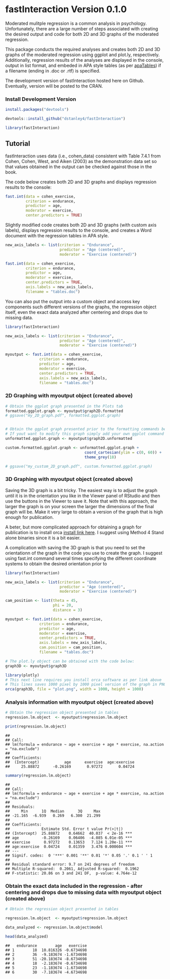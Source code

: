 fastInteraction Version 0.1.0
=============================

Moderated mulitple regression is a common analysis in psychology.
Unfortunately, there are a large number of steps associated with
creating the desired output and code for both 2D and 3D graphs of the
moderated regression.

This package conducts the required analyses and creates both 2D and 3D
graphs of the moderated regression using ggplot and plot.ly,
respectively. Additionally, regression results of the analyses are
displayed in the console, output in list format, and embeded in APA
style tables (as per
[apaTables](https://cran.r-project.org/web/packages/apaTables/vignettes/apaTables.html))
if a filename (ending in .doc or .rtf) is specified.

The development version of fastInteraction hosted here on Github.
Eventually, version will be posted to the CRAN.

### Install Development Version

``` r
install.packages("devtools")

devtools::install_github("dstanley4/fastInteraction")

library(fastInteraction)
```

Tutorial
--------

fastInteraction uses data (i.e., cohen\_data) consistent with Table
7.4.1 from Cohen, Cohen, West, and Aiken (2003) as the demonstration
data set so that values obtained in the output can be checked against
those in the book.

The code below creates both 2D and 3D graphs and displays regression
results to the console:

``` r
fast.int(data = cohen_exercise,
         criterion = endurance,
         predictor = age,
         moderator = exercise,
         center.predictors = TRUE)
```

Slightly modified code creates both 2D and 3D graphs (with custom axis
labels), displays regression results to the console, and creates a Word
document with the regression tables in APA style.

``` r
new_axis_labels <- list(criterion = "Endurance",
                        predictor = "Age (centered)",
                        moderator = "Exercise (centered)")

fast.int(data = cohen_exercise,
         criterion = endurance,
         predictor = age,
         moderator = exercise,
         center.predictors = TRUE,
         axis.labels = new_axis_labels,
         filename = "tables.doc")
```

You can also put the output into a custom object and access key
components such different versions of the graphs, the regression object
itself, even the exact data analyzed after centering and drops due to
missing data.

``` r
library(fastInteraction)

new_axis_labels <- list(criterion = "Endurance",
                        predictor = "Age (centered)",
                        moderator = "Exercise (centered)")

myoutput <- fast.int(data = cohen_exercise,
               criterion = endurance,
               predictor = age,
               moderator = exercise,
               center.predictors = TRUE,
               axis.labels = new_axis_labels,
               filename = "tables.doc")
```

### 2D Graphing with myoutput object (created above)

``` r
# Obtain the ggplot graph presented in the Plots tab
formatted.ggplot.graph <- myoutput$graph2D.formatted
# ggsave("my_2D_graph.pdf", formatted.ggplot.graph)


# Obtain the ggplot graph presented prior to the formatting commands being applied
# If yout want to modify this graph simply add your own ggplot command as illustrated below: 
unformatted.ggplot.graph <- myoutput$graph2D.unformatted

custom.formatted.ggplot.graph <- unformatted.ggplot.graph +
                                   coord_cartesian(ylim = c(0, 60)) +
                                   theme_grey(18)

# ggsave("my_custom_2D_graph.pdf", custom.formatted.ggplot.graph)
```

### 3D Graphing with myoutput object (created above)

Saving the 3D graph is a bit tricky. The easiest way is to adjust the
graph until it is in the orientation you like in the Viewer panel of
RStudio and then use the buttons in the Viewer to save it. Note that
with this approach, the larger the graph is on your screen the larger
the dimensions of the final graph will be. Make it very large to obtain
a version of the graph that is high enough for publication.

A beter, but more complicated approach for obtaining a graph for
publication is to install orca [install link
here](https://github.com/plotly/orca). I suggest using Method 4 Stand
alone binaries since it is a bit easier.

A complication with saving the 3D graph is that you need to set the
orientationn of the graph in the code you use to create the graph. I
suggest using fast.int command several times specifying the different
coordinate systems to obtain the desired orientation prior to

``` r
library(fastInteraction)

new_axis_labels <- list(criterion = "Endurance",
                        predictor = "Age (centered)",
                        moderator = "Exercise (centered)")

cam_position <- list(theta = 45,
                     phi = 20,
                     distance = 3)

myoutput <- fast.int(data = cohen_exercise,
               criterion = endurance,
               predictor = age,
               moderator = exercise,
               center.predictors = TRUE,
               axis.labels = new_axis_labels,
               cam.position = cam_position,
               filename = "tables.doc")

# The plot.ly object can be obtained with the code below:
graph3D <- myoutput$graph3D

library(plotly)
# This next line requires you install orca software as per link above
# This lines saves 1000 pixel by 1000 pixel version of the graph in PNG format
orca(graph3D, file = "plot.png", width = 1000, height = 1000)
```

### Analysis information with myoutput object (created above)

``` r
# Obtain the regression object presented in tables
regression.lm.object  <- myoutput$regression.lm.object

print(regression.lm.object)
```

    ## 
    ## Call:
    ## lm(formula = endurance ~ age + exercise + age * exercise, na.action = "na.exclude")
    ## 
    ## Coefficients:
    ##  (Intercept)           age      exercise  age:exercise  
    ##     25.88872      -0.26169       0.97272       0.04724

``` r
summary(regression.lm.object)
```

    ## 
    ## Call:
    ## lm(formula = endurance ~ age + exercise + age * exercise, na.action = "na.exclude")
    ## 
    ## Residuals:
    ##     Min      1Q  Median      3Q     Max 
    ## -21.165  -6.939   0.269   6.300  21.299 
    ## 
    ## Coefficients:
    ##              Estimate Std. Error t value Pr(>|t|)    
    ## (Intercept)  25.88872    0.64662  40.037  < 2e-16 ***
    ## age          -0.26169    0.06406  -4.085 6.01e-05 ***
    ## exercise      0.97272    0.13653   7.124 1.20e-11 ***
    ## age:exercise  0.04724    0.01359   3.476 0.000604 ***
    ## ---
    ## Signif. codes:  0 '***' 0.001 '**' 0.01 '*' 0.05 '.' 0.1 ' ' 1
    ## 
    ## Residual standard error: 9.7 on 241 degrees of freedom
    ## Multiple R-squared:  0.2061, Adjusted R-squared:  0.1962 
    ## F-statistic: 20.86 on 3 and 241 DF,  p-value: 4.764e-12

### Obtain the exact data included in the regression - after centering and drops due to missing data with myoutput object (created above)

``` r
# Obtain the regression object presented in tables

regression.lm.object  <- myoutput$regression.lm.object

data_analyzed <- regression.lm.object$model

head(data_analyzed)
```

    ##   endurance        age   exercise
    ## 1        18  10.816326 -0.6734698
    ## 2        36  -9.183674 -1.6734698
    ## 3        51 -20.183674 -8.6734698
    ## 4        18  -2.183674 -0.6734698
    ## 5        23  -1.183674 -1.6734698
    ## 6        30  -7.183674 -4.6734698
